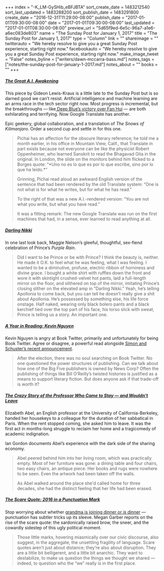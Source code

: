 +++
index = "-K_LM-GySHib_eBFJBTA"
sort_create_date = 1483212540
sort_last_updated = 1483288200
sort_publish_date = 1483291800
create_date = "2016-12-31T11:29:00-08:00"
publish_date = "2017-01-01T09:30:00-08:00"
date = "2017-01-01T09:30:00-08:00"
last_updated = "2017-01-01T08:30:00-08:00"
preview_url = "5d65f9ed-6e5c-96a7-a1e6-a6ec083de803"
name = "The Sunday Post for January 1, 2017"
title = "The Sunday Post for January 1, 2017"
type = "Column"
link = ""
shareimage = ""
twitterauto = "We hereby resolve to give you a great Sunday Post experience, starting right now."
facebookauto = "We hereby resolve to give you a great Sunday Post experience, starting right now."
make_image_tweet = "False"
notes_byline = ["writers/dawn-mccarra-bass.md"]
notes_tags = ["notes/the-sunday-post-for-january-1-2017.md"]
notes_about = ""
books = ""
+++
<h5><a href="http://www.nytimes.com/2016/12/14/magazine/the-great-ai-awakening.html" title="The Great A.I. Awakening - New York Times Magazine">The Great A.I. Awakening</a></h5>

<p>This piece by Gideon Lewis-Kraus is a little late to the Sunday Post but is so darned good we can&#8217;t resist. Artificial intelligence and machine learning are an arms race in the tech sector right now. Most progress is incremental, but the breakthroughs — like<a href="https://www.wired.com/2016/01/in-a-huge-breakthrough-googles-ai-beats-a-top-player-at-the-game-of-go/" title="In a Huge Breakthrough, Google’s AI Beats a Top Player at the Game of Go - Wired"> Deep Blue&#8217;s victory over Fan Hui</a> — are both exhilarating and terrifying. Now Google Translate has another.</p>

<p>Epic geekery, global collaboration, and a translation of <em>The Snows of Kilimanjaro</em>. Order a second cup and settle in for this one.</p>

<blockquote>
<p>Pichai has an affection for the obscure literary reference; he told me a month earlier, in his office in Mountain View, Calif., that Translate in part exists because not everyone can be like the physicist Robert Oppenheimer, who learned Sanskrit to read the Bhagavad Gita in the original. In London, the slide on the monitors behind him flicked to a Borges quote: “*Uno no es lo que es por lo que escribe, sino por lo que ha leído.*”</p>

<p>Grinning, Pichai read aloud an awkward English version of the sentence that had been rendered by the old Translate system: “One is not what is for what he writes, but for what he has read.”</p>

<p>To the right of that was a new A.I.-rendered version: “You are not what you write, but what you have read.”</p>

<p>It was a fitting remark: The new Google Translate was run on the first machines that had, in a sense, ever learned to read anything at all.</p>

</blockquote>

<h5><a href="http://www.newyorker.com/books/page-turner/darling-nikki" title="Darling Nikki - The New Yorker">Darling Nikki</a></h5>

<p>In one last look back, Maggie Nelson&#8217;s gleeful, thoughtful, sex-fiend celebration of Prince&#8217;s <em>Purple Rain</em>.</p>

<blockquote>

Did I want to be Prince or be with Prince? I think the beauty is, neither. He made it O.K. to feel what he was feeling, what I was feeling. I wanted to be a diminutive, profuse, electric ribbon of horniness and divine grace. I bought a white shirt with ruffles down the front and wore it with skintight crushed-velvet hot pants, laid a full-length mirror on the floor, and slithered on top of the mirror, imitating Prince’s closing slither on the elevated amp in “Darling Nikki.” Yeah, he’s telling Apollonia to come back, but you can tell he doesn’t really give a shit about Apollonia. He’s possessed by something else, his life force onstage. Half naked, wearing only black bolero pants and a black kerchief tied over the top part of his face, his torso slick with sweat, Prince is telling us a story. An important one.

</blockquote>

<h5><a href="http://www.themillions.com/2016/12/year-reading-kevin-nguyen.html" title="A Year in Reading: Kevin Nguyen - The Millions">A Year in Reading: Kevin Nguyen</a></h5>

<p>Kevin Nguyen is angry at Book Twitter, primarily and unfortunately for being Book Twitter. Agree or disagree, a powerful read alongside <a href=" http://seattlereviewofbooks.com/notes/2016/12/29/simon-and-schuster-gives-a-quarter-million-dollars-to-white-supremacist-troll/ " title="Simon and Schuster gives a quarter million dollars to white supremacist troll - Seattle Review of Books" >Simon and Schuster&#8217;s recent announcement</a>.</p>

<blockquote>
After the election, there was no soul searching on Book Twitter. No one questioned the power structures of publishing. Can we talk about how one of the Big Five publishers is owned by News Corp? Often the publishing of things like Bill O’Reilly’s twisted histories is justified as a means to support literary fiction. But does anyone ask if that trade-off is worth it?</blockquote>

<h5><a href="http://www.motherjones.com/politics/2016/12/berkeley-sarah-lawrence-professor-house-rental-saga" title="The Crazy Story of the Professor Who Came to Stay—and Wouldn't Leave - Mother Jones">The Crazy Story of the Professor Who Came to Stay — and Wouldn't Leave</a></h5>

<p>Elizabeth Abel, an English professor at the University of California-Berkeley, handed her housekeys to a colleague for the duration of her sabbatical in Paris. When the rent stopped coming, she asked him to leave. It was the first act in months-long struggle to reclaim her home and a tragicomedy of academic indignation. </p>

<p>Ian Gordon documents Abel&#8217;s experience with the dark side of the sharing economy.</p>

<blockquote>
<p>Abel peered behind him into her living room, which was practically empty. Most of her furniture was gone: a dining table and four chairs, two easy chairs, an antique piece. Her books and rugs were nowhere to be seen. Even the artwork had been taken off the walls.</p>

<p>As Abel walked around the place she'd called home for three decades, she had the distinct feeling that her life had been erased. </p>

</blockquote>

<h5><a href="https://www.theatlantic.com/entertainment/archive/2016/12/the-scare-quote-2016-in-a-punctuation-mark/511319/" title="The Scare Quote: 2016 in a Punctuation Mark - The Atlantic">The Scare Quote: 2016 in a Punctuation Mark</a></h5>

<p>Stop worrying about whether <a href=" https://www.theguardian.com/media/mind-your-language/2014/sep/04/mind-your-language-commas">grandma is joining dinner or <em>is</em> dinner</a> — punctuation has subtler tricks up its sleeve. Megan Garber reports on the rise of the scare quote: the sardonically raised brow, the sneer, and the cowardly sidestep of this ugly political moment. </p>

<blockquote>
Those little marks, hovering miasmically over our civic discourse, also suggest, in the aggregate, the unsettling fragility of language. Scare quotes aren’t just about distance; they’re also about disruption. They are a little bit belligerent, and a little bit anarchic. They want to destabilize, to make us question the things we thought we shared — indeed, to question who the “we” really is in the first place. 
</blockquote>